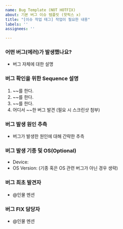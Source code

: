 ```yaml
---
name: Bug Template (NOT HOTFIX)
about: 기본 버그 이슈 템플릿 (핫픽스 x)
title: "[이슈 작업 태그] 작업이 필요한 내용"
labels: ''
assignees: ''

---
```


### 어떤 버그(에러)가 발생했나요?
- 버그 자체에 대한 설명

### 버그 확인을 위한 Sequence 설명
1. ~~를 한다.
2. ~~를 한다.
3. ~~를 한다.
4. 어디서 ~~한 버그 발견
(필요 시 스크린샷 첨부)

### 버그 발생 원인 추측
- 버그가 발생한 원인에 대해 간략한 추측

### 버그 발생 기종 및 OS(Optional)
- Device:
- OS Version:
(기종 혹은 OS 관련 버그가 아닌 경우 생략)

### 버그 최초 발견자
- @인물 멘션

### 버그 FIX 담당자
- @인물 멘션
